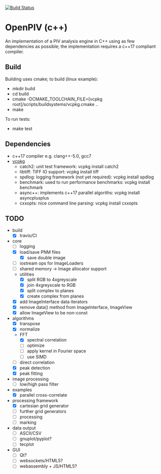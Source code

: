 [![Build Status](https://travis-ci.org/timdewhirst/openpiv-c--qt.svg?branch=master)](https://travis-ci.org/timdewhirst/openpiv-c--qt)

OpenPIV (c++)
=============

An implementation of a PIV analysis engine in C++ using as few dependencies as possible;
the implementation requires a c++17 compliant compiler.

Build
-----

Building uses cmake; to build (linux example):

* mkdir build
* cd build
* cmake -DCMAKE_TOOLCHAIN_FILE=[vcpkg root]/scripts/buildsystems/vcpkg.cmake ..
* make

To run tests:

* make test

Dependencies
------------

* c++17 compiler e.g. clang++-5.0, gcc7
* [vcpkg](https://github.com/Microsoft/vcpkg)
  * catch2: unit test framework: vcpkg install catch2
  * libtiff: TIFF IO support: vcpkg install tiff
  * spdlog: logging framework (not yet required): vcpkg install spdlog
  * benchmark: used to run performance benchmarks: vcpkg install benchmark
  * async++: implements c++17 parallel algoriths: vcpkg install asyncplusplus
  * cxxopts: nice command line parsing: vcpkg install cxxopts

TODO
----

* build
  * [x] travis/CI
* core
  * [ ] logging
  * [x] load/save PNM files
    * [x] save double image
  * [ ] iostream ops for ImageLoaders
  * [ ] shared memory -> Image allocator support
  * utilities
    * [x] split RGB to 4xgreyscale
    * [x] join 4xgreyscale to RGB
    * [x] split complex to planes
    * [x] create complex from planes
  * [x] add ImageInterface data iterators
  * [x] remove data() method from ImageInterface, ImageView
  * [x] allow ImageView to be non-const
* algorithms
  * [x] transpose
  * [x] normalize
  * FFT
    * [x] spectral correlation
    * [ ] optimize
    * [ ] apply kernel in Fourier space
    * [ ] use SIMD
  * [ ] direct correlation
  * [x] peak detection
  * [x] peak fitting
* image processing
  * [ ] low/high pass filter
* examples
  * [x] parallel cross-correlate
* processing framework
  * [x] cartesian grid generator
  * [ ] further grid generators
  * [ ] processing
  * [ ] marking
* data output
  * [ ] ASCII/CSV
  * [ ] gnuplot/pyplot?
  * [ ] tecplot
* GUI
  * [ ] Qt?
  * [ ] websockets/HTML5?
  * [ ] webassembly + JS/HTML5?
